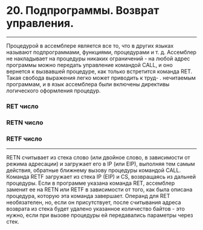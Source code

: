# 20. Подпрограммы. Возврат управления.

---

Процедурой в ассемблере является все то, что в других языках называют подпрограммами, функциями, процедурами и т. д. Ассемблер не накладывает на процедуры никаких ограничений - на любой адрес программы можно передать управление командой CALL, и оно вернется к вызвавшей процедуре, как только встретится команда RET. Такая свобода выражения легко может приводить к труд- . нечитаемым программам, и в язык ассемблера были включены директивы логического оформления процедур.



### RET число

### RETN число

### RETF число

---

RETN считывает из стека слово (или двойное слово, в зависимости от режима адресации) и загружает его в IP (или EIP), выполняя тем самым действия, обратные ближнему вызову процедуры командой CALL. Команда RETF загружает из стека IP (EIP) и CS, возвращаясь из дальней процедуры. Если в программе указана команда RET, ассемблер заменит ее на RETN или RETF в зависимости от того, как была описана процедура, которую эта команда завершает. Операнд для RET необязателен, но, если он присутствует, после считывания адреса возврата из стека будет удалено указанное количество байтов - это нужно, если при вызове процедуры ей передавались параметры через стек.